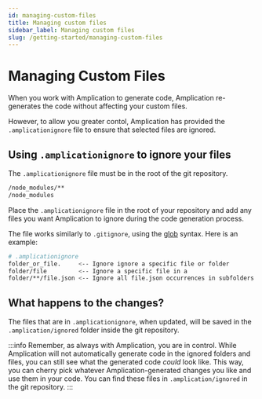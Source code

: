 ```yaml
---
id: managing-custom-files
title: Managing custom files
sidebar_label: Managing custom files
slug: /getting-started/managing-custom-files
---
```


# Managing Custom Files

When you work with Amplication to generate code, Amplication re-generates the code without affecting your custom files.  

However, to allow you greater contol,  Amplication has provided the `.amplicationignore` file to ensure that selected files are ignored. 


## Using `.amplicationignore` to ignore your files


The `.amplicationignore` file must be in the root of the git repository.


```bash
/node_modules/**
/node_modules
```


Place the `.amplicationignore` file in the root of your repository and add any files you want Amplication to ignore during the code generation process.

The file works similarly to `.gitignore`, using the [glob](https://en.wikipedia.org/wiki/Glob_(programming)) syntax. Here is an example:

```bash
# .amplicationignore
folder_or_file.     <-- Ignore ignore a specific file or folder
folder/file         <-- Ignore a specific file in a 
folder/**/file.json <-- Ignore all file.json occurrences in subfolders of "folder"
```


## What happens to the changes? 

The files that are in  `.amplicationignore`, when updated, will be saved in the `.amplication/ignored` folder inside the git repository. 


:::info
Remember, as always with Amplication, you are in control. While Amplication will not automatically generate code in the ignored folders and files, you can still see what the generated code *could* look like. This way, you can cherry pick whatever Amplication-generated changes you like and use them in your code. You can find these files in `.amplication/ignored` in the git repository.
:::



